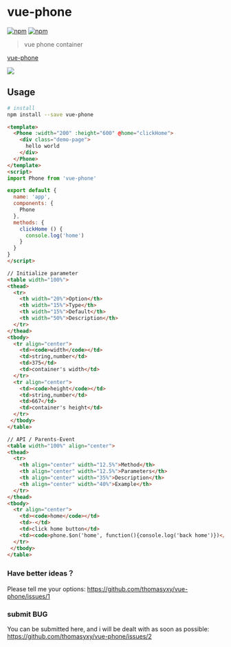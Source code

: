 # vue-phone

[![npm](https://img.shields.io/npm/v/vue-phone.svg)](https://www.npmjs.com/package/vue-phone)
[![npm](https://img.shields.io/npm/dw/vue-phone.svg)](https://www.npmjs.com/package/vue-phone)

> vue phone container

[vue-phone](https://github.com/thomasyxy/vue-phone)

![](https://cdn.leoao.com/yinxy/phone.jpeg)

## Usage

``` bash
# install
npm install --save vue-phone
```

```html
<template>
  <Phone :width="200" :height="600" @home="clickHome">
    <div class="demo-page">
      hello world
    </div>
  </Phone>
</template>
<script>
import Phone from 'vue-phone'

export default {
  name: 'app',
  components: {
    Phone
  },
  methods: {
    clickHome () {
      console.log('home')
    }
  }
}
</script>
```


```html
// Initialize parameter
<table width="100%">
<thead>
  <tr>
    <th width="20%">Option</th>
    <th width="15%">Type</th>
    <th width="15%">Default</th>
    <th width="50%">Description</th>
  </tr>
</thead>
<tbody>
  <tr align="center">
    <td><code>width</code></td>
    <td>string,number</td>
    <td>375</td>
    <td>container's width</td>
  </tr>
  <tr align="center">
    <td><code>height</code></td>
    <td>string,number</td>
    <td>667</td>
    <td>container's height</td>
  </tr>
 </tbody>
</table>
```

```html
// API / Parents-Event
<table width="100%" align="center">
<thead>
  <tr>
    <th align="center" width="12.5%">Method</th>
    <th align="center" width="12.5%">Parameters</th>
    <th align="center" width="35%">Description</th>
    <th align="center" width="40%">Example</th>
  </tr>
</thead>
<tbody>
  <tr align="center">
    <td><code>home</code></td>
    <td>-</td>
    <td>click home button</td>
    <td><code>phone.$on('home', function(){console.log('back home')})</code></td>
  </tr>
 </tbody>
</table>
```

### Have better ideas？
Please tell me your options: https://github.com/thomasyxy/vue-phone/issues/1

### submit BUG
You can be submitted here, and i will be dealt with as soon as possible: https://github.com/thomasyxy/vue-phone/issues/2
